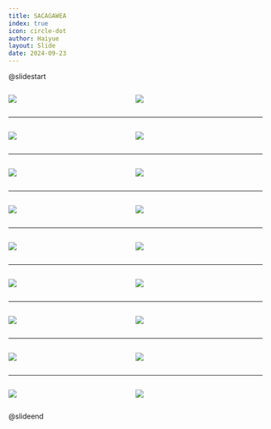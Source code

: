 ```yaml
---
title: SACAGAWEA
index: true
icon: circle-dot
author: Haiyue
layout: Slide
date: 2024-09-23
---
```

 
@slidestart

<div style="display:flex">
<div style="flex:1">

![](https://raw.githubusercontent.com/yclord/reading/refs/heads/master/english/Level-Y/SACAGAWEA/001.webp)
</div>
<div style="flex:1">

![](https://raw.githubusercontent.com/yclord/reading/refs/heads/master/english/Level-Y/SACAGAWEA/002.webp)
</div>
</div>

---

<div style="display:flex">
<div style="flex:1">

![](https://raw.githubusercontent.com/yclord/reading/refs/heads/master/english/Level-Y/SACAGAWEA/003.webp)
</div>
<div style="flex:1">

![](https://raw.githubusercontent.com/yclord/reading/refs/heads/master/english/Level-Y/SACAGAWEA/004.webp)
</div>
</div>

---

<div style="display:flex">
<div style="flex:1">

![](https://raw.githubusercontent.com/yclord/reading/refs/heads/master/english/Level-Y/SACAGAWEA/005.webp)
</div>
<div style="flex:1">

![](https://raw.githubusercontent.com/yclord/reading/refs/heads/master/english/Level-Y/SACAGAWEA/006.webp)
</div>
</div>

---

<div style="display:flex">
<div style="flex:1">

![](https://raw.githubusercontent.com/yclord/reading/refs/heads/master/english/Level-Y/SACAGAWEA/007.webp)
</div>
<div style="flex:1">

![](https://raw.githubusercontent.com/yclord/reading/refs/heads/master/english/Level-Y/SACAGAWEA/008.webp)
</div>
</div>

---

<div style="display:flex">
<div style="flex:1">

![](https://raw.githubusercontent.com/yclord/reading/refs/heads/master/english/Level-Y/SACAGAWEA/009.webp)
</div>
<div style="flex:1">

![](https://raw.githubusercontent.com/yclord/reading/refs/heads/master/english/Level-Y/SACAGAWEA/010.webp)
</div>
</div>

---

<div style="display:flex">
<div style="flex:1">

![](https://raw.githubusercontent.com/yclord/reading/refs/heads/master/english/Level-Y/SACAGAWEA/011.webp)
</div>
<div style="flex:1">

![](https://raw.githubusercontent.com/yclord/reading/refs/heads/master/english/Level-Y/SACAGAWEA/012.webp)
</div>
</div>

---

<div style="display:flex">
<div style="flex:1">

![](https://raw.githubusercontent.com/yclord/reading/refs/heads/master/english/Level-Y/SACAGAWEA/013.webp)
</div>
<div style="flex:1">

![](https://raw.githubusercontent.com/yclord/reading/refs/heads/master/english/Level-Y/SACAGAWEA/014.webp)
</div>
</div>

---

<div style="display:flex">
<div style="flex:1">

![](https://raw.githubusercontent.com/yclord/reading/refs/heads/master/english/Level-Y/SACAGAWEA/015.webp)
</div>
<div style="flex:1">

![](https://raw.githubusercontent.com/yclord/reading/refs/heads/master/english/Level-Y/SACAGAWEA/016.webp)
</div>
</div>

---

<div style="display:flex">
<div style="flex:1">

![](https://raw.githubusercontent.com/yclord/reading/refs/heads/master/english/Level-Y/SACAGAWEA/017.webp)
</div>
<div style="flex:1">

![](https://raw.githubusercontent.com/yclord/reading/refs/heads/master/english/Level-Y/SACAGAWEA/018.webp)
</div>
</div>

@slideend